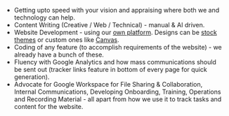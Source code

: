 * Getting upto speed with your vision and appraising where both we and technology can help. 
* Content Writing (Creative / Web / Technical) - manual & AI driven.
* Website Development - using our [own platform](%url%sitemap/). Designs can be [stock themes](%builder-url%themes/) or custom ones like [Canvas](https://canvastemplate.com/).
* Coding of any feature (to accomplish requirements of the website) - we already have a bunch of these.
* Fluency with Google Analytics and how mass communications should be sent out (tracker links feature in bottom of every page for quick generation).
* Advocate for Google Workspace for File Sharing & Collaboration, Internal Communications, Developing Onboarding, Training, Operations and Recording Material - all apart from how we use it to track tasks and content for the website.
